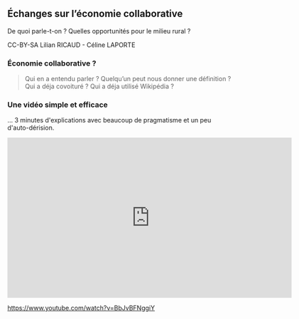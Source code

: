 ## Échanges sur l’économie collaborative

De quoi parle-t-on ? Quelles opportunités pour le milieu rural ?

CC-BY-SA Lilian RICAUD - Céline LAPORTE


### Économie collaborative ?

> Qui en a entendu parler ? Quelqu’un peut nous donner une définition ?
> Qui a déja covoituré ?
> Qui a déja utilisé Wikipédia ?



### Une vidéo simple et efficace
... 3 minutes d'explications avec beaucoup de pragmatisme et un peu d'auto-dérision. 

<iframe width="640" height="360" src="https://www.youtube.com/embed/BbJvBFNggiY" frameborder="0" allowfullscreen></iframe>

https://www.youtube.com/watch?v=BbJvBFNggiY 
